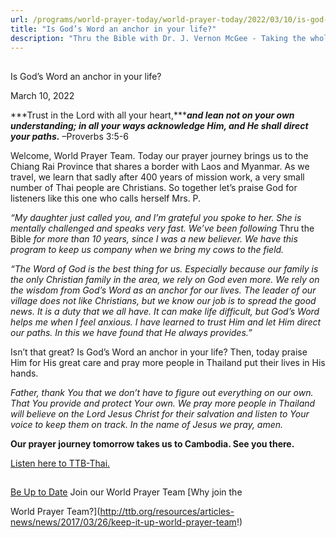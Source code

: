 ```yaml
---
url: /programs/world-prayer-today/world-prayer-today/2022/03/10/is-god-s-word-an-anchor-in-your-life
title: "Is God’s Word an anchor in your life?"
description: "Thru the Bible with Dr. J. Vernon McGee - Taking the whole Word to the whole world"
---
```







## 
 Is God’s Word an anchor in your life?


March 10, 2022




***Trust in the Lord with all your heart,******and lean not on your own understanding; in all your ways acknowledge Him, and He shall direct your paths.*** –Proverbs 3:5-6

Welcome, World Prayer Team. Today our prayer journey brings us to the Chiang Rai Province that shares a border with Laos and Myanmar. As we travel, we learn that sadly after 400 years of mission work, a very small number of Thai people are Christians. So together let’s praise God for listeners like this one who calls herself Mrs. P.

*“My daughter just called you, and I’m grateful you spoke to her. She is mentally challenged and speaks very fast. We’ve been following* Thru the Bible *for more than 10 years, since I was a new believer. We have this program to keep us company when we bring my cows to the field.* 

*“The Word of God is the best thing for us. Especially because our family is the only Christian family in the area, we rely on God even more. We rely on the wisdom from God’s Word as an anchor for our lives. The leader of our village does not like Christians, but we know our job is to spread the good news. It is a duty that we all have. It can make life difficult, but God’s Word helps me when I feel anxious. I have learned to trust Him and let Him direct our paths. In this we have found that He always provides.”*

Isn’t that great? Is God’s Word an anchor in your life? Then, today praise Him for His great care and pray more people in Thailand put their lives in His hands. 

*Father, thank You that we don’t have to figure out everything on our own. That You provide and protect Your own. We pray more people in Thailand will believe on the Lord Jesus Christ for their salvation and listen to Your voice to keep them on track. In the name of Jesus we pray, amen.*

**Our prayer journey tomorrow takes us to Cambodia. See you there.**

[Listen here to TTB-Thai.](https://ttb.twr.org/home/day,1234/language,THA)







## 




[Be Up to Date](http://feeds.feedburner.com/WorldPrayerToday "World Prayer Today RSS Feed")
Join our World Prayer Team
[Why join the  

World Prayer Team?](http://ttb.org/resources/articles-news/news/2017/03/26/keep-it-up-world-prayer-team!)




